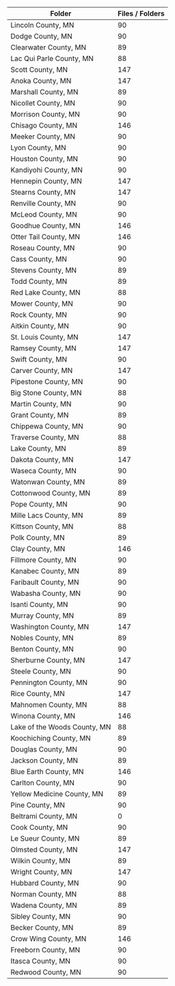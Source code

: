| Folder                       |   Files / Folders |
|------------------------------|-------------------|
| Lincoln County, MN           |                90 |
| Dodge County, MN             |                90 |
| Clearwater County, MN        |                89 |
| Lac Qui Parle County, MN     |                88 |
| Scott County, MN             |               147 |
| Anoka County, MN             |               147 |
| Marshall County, MN          |                89 |
| Nicollet County, MN          |                90 |
| Morrison County, MN          |                90 |
| Chisago County, MN           |               146 |
| Meeker County, MN            |                90 |
| Lyon County, MN              |                90 |
| Houston County, MN           |                90 |
| Kandiyohi County, MN         |                90 |
| Hennepin County, MN          |               147 |
| Stearns County, MN           |               147 |
| Renville County, MN          |                90 |
| McLeod County, MN            |                90 |
| Goodhue County, MN           |               146 |
| Otter Tail County, MN        |               146 |
| Roseau County, MN            |                90 |
| Cass County, MN              |                90 |
| Stevens County, MN           |                89 |
| Todd County, MN              |                89 |
| Red Lake County, MN          |                88 |
| Mower County, MN             |                90 |
| Rock County, MN              |                90 |
| Aitkin County, MN            |                90 |
| St. Louis County, MN         |               147 |
| Ramsey County, MN            |               147 |
| Swift County, MN             |                90 |
| Carver County, MN            |               147 |
| Pipestone County, MN         |                90 |
| Big Stone County, MN         |                88 |
| Martin County, MN            |                90 |
| Grant County, MN             |                89 |
| Chippewa County, MN          |                90 |
| Traverse County, MN          |                88 |
| Lake County, MN              |                89 |
| Dakota County, MN            |               147 |
| Waseca County, MN            |                90 |
| Watonwan County, MN          |                89 |
| Cottonwood County, MN        |                89 |
| Pope County, MN              |                90 |
| Mille Lacs County, MN        |                89 |
| Kittson County, MN           |                88 |
| Polk County, MN              |                89 |
| Clay County, MN              |               146 |
| Fillmore County, MN          |                90 |
| Kanabec County, MN           |                89 |
| Faribault County, MN         |                90 |
| Wabasha County, MN           |                90 |
| Isanti County, MN            |                90 |
| Murray County, MN            |                89 |
| Washington County, MN        |               147 |
| Nobles County, MN            |                89 |
| Benton County, MN            |                90 |
| Sherburne County, MN         |               147 |
| Steele County, MN            |                90 |
| Pennington County, MN        |                90 |
| Rice County, MN              |               147 |
| Mahnomen County, MN          |                88 |
| Winona County, MN            |               146 |
| Lake of the Woods County, MN |                88 |
| Koochiching County, MN       |                89 |
| Douglas County, MN           |                90 |
| Jackson County, MN           |                89 |
| Blue Earth County, MN        |               146 |
| Carlton County, MN           |                90 |
| Yellow Medicine County, MN   |                89 |
| Pine County, MN              |                90 |
| Beltrami County, MN          |                 0 |
| Cook County, MN              |                90 |
| Le Sueur County, MN          |                89 |
| Olmsted County, MN           |               147 |
| Wilkin County, MN            |                89 |
| Wright County, MN            |               147 |
| Hubbard County, MN           |                90 |
| Norman County, MN            |                88 |
| Wadena County, MN            |                89 |
| Sibley County, MN            |                90 |
| Becker County, MN            |                89 |
| Crow Wing County, MN         |               146 |
| Freeborn County, MN          |                90 |
| Itasca County, MN            |                90 |
| Redwood County, MN           |                90 |